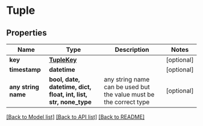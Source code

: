 # Tuple


## Properties
Name | Type | Description | Notes
------------ | ------------- | ------------- | -------------
**key** | [**TupleKey**](TupleKey.md) |  | [optional] 
**timestamp** | **datetime** |  | [optional] 
**any string name** | **bool, date, datetime, dict, float, int, list, str, none_type** | any string name can be used but the value must be the correct type | [optional]

[[Back to Model list]](../README.md#documentation-for-models) [[Back to API list]](../README.md#documentation-for-api-endpoints) [[Back to README]](../README.md)



